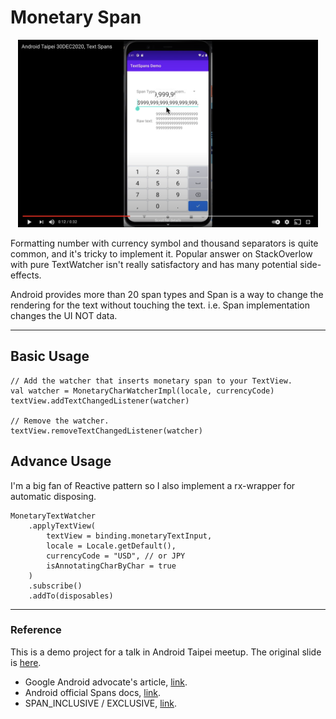 # Monetary Span

<p align="center">
    <a href="https://youtu.be/qoQfCuLKHZw">
        <img src="docs/photos/monetary-span-youtube.png" width="480">
    </a>
</p>

Formatting number with currency symbol and thousand separators is quite common, and it's tricky to implement it. Popular answer on StackOverlow with pure TextWatcher isn't really satisfactory and has many potential side-effects.

Android provides more than 20 span types and Span is a way to change the rendering for the text without touching the text. i.e. Span implementation changes the UI NOT data.

---

## Basic Usage

```
// Add the watcher that inserts monetary span to your TextView.
val watcher = MonetaryCharWatcherImpl(locale, currencyCode)
textView.addTextChangedListener(watcher)

// Remove the watcher.
textView.removeTextChangedListener(watcher)
```

## Advance Usage

I'm a big fan of Reactive pattern so I also implement a rx-wrapper for automatic disposing.

```
MonetaryTextWatcher
    .applyTextView(
        textView = binding.monetaryTextInput,
        locale = Locale.getDefault(),
        currencyCode = "USD", // or JPY
        isAnnotatingCharByChar = true
    )
    .subscribe()
    .addTo(disposables)
```

---

### Reference

This is a demo project for a talk in Android Taipei meetup. The original slide is [here](https://slides.com/boyw165/android-taipei-25dec2020-monetary-spans).

- Google Android advocate's article, [link](medium.com/androiddevelopers/underspanding-spans-1b91008b97e4).
- Android official Spans docs, [link](developer.android.com/guide/topics/text/spans).
- SPAN_INCLUSIVE / EXCLUSIVE, [link](developer.android.com/reference/android/text/Spanned#SPAN_EXCLUSIVE_INCLUSIVE).